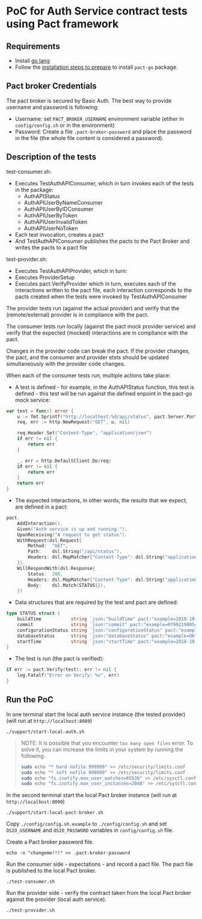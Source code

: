 # PoC for Auth Service contract tests using Pact framework

## Requirements

* Install [go lang](https://golang.org/doc/install)
* Follow the [installation steps to prepare](https://github.com/pact-foundation/pact-go#installation) to install `pact-go`
 package.

## Pact broker Credentials

The pact broker is secured by Basic Auth. The best way to provide username and password is following:

* Username: set `PACT_BROKER_USERNAME` environment variable (etiher in `config/config.sh` or in the environment)
* Password: Create a file `.pact-broker-password` and place the password in the file (the whole file content is considered a password).

## Description of the tests

test-consumer.sh:

* Executes TestAuthAPIConsumer, which in turn invokes each of the tests in the package:
  * AuthAPIStatus
  * AuthAPIUserByNameConsumer
  * AuthAPIUserByIDConsumer
  * AuthAPIUserByToken
  * AuthAPIUserInvalidToken
  * AuthAPIUserNoToken
* Each test invocation, creates a pact
* And TestAuthAPIConsumer publishes the pacts to the Pact Broker and writes the pacts to a pact file

test-provider.sh:

* Executes TestAuthAPIProvider, which in turn:
* Executes ProviderSetup 
* Executes pact.VerifyProvider which in turn, executes each of the interactions written to the pact file,
  each interaction corresponds to the pacts created when the tests were invoked by TestAuthAPIConsumer

The provider tests run (against the actual provider) and verify that the (remote/external) provider is in compliance with the pact.

The consumer tests run locally (against the pact mock provider service) and verify that the expected (mocked) interactions are in compliance with the pact.

Changes in the provider code can break the pact. If the provider changes, the pact, and the consumer and provider etsts should be updated simultaneously with the provider code changes. 

When each of the consumer tests run, multiple actions take place:

* A test is defined - for example, in the AuthAPIStatus function, this test is defined - this test will be run against the defined enpoint in the pact-go mock service:

```go
var test = func() error {
    u := fmt.Sprintf("http://localhost:%d/api/status", pact.Server.Port)
    req, err := http.NewRequest("GET", u, nil)

    req.Header.Set("Content-Type", "application/json")
    if err != nil {
        return err
    }

    _, err = http.DefaultClient.Do(req)
    if err != nil {
        return err
    }
    return err
}
```

* The expected interactions, in other words, the results that we expect, are defined in a pact:

```go
pact.
    AddInteraction().
    Given("Auth service is up and running.").
    UponReceiving("A request to get status").
    WithRequest(dsl.Request{
        Method:  "GET",
        Path:    dsl.String("/api/status"),
        Headers: dsl.MapMatcher{"Content-Type": dsl.String("application/json")},
    }).
    WillRespondWith(dsl.Response{
        Status:  200,
        Headers: dsl.MapMatcher{"Content-Type": dsl.String("application/vnd.status+json")},
        Body:    dsl.Match(STATUS{}),
    })
```

* Data structures that are required by the test and pact are defined:

```go
type STATUS struct {
    buildTime           string `json:"buildTime" pact:"example=2018-10-05T10:03:04Z"`
    commit              string `json:"commit" pact:"example=0f9921980549b2baeb43f6f16cbe794f430f498c"`
    configurationStatus string `json:"configurationStatus" pact:"example=OK"`
    databaseStatus      string `json:"databaseStatus" pact:"example=OK"`
    startTime           string `json:"startTime" pact:"example=2018-10-09T15:04:50Z"`
}

```

* The test is run (the pact is verified):

```go
if err := pact.Verify(test); err != nil {
    log.Fatalf("Error on Verify: %v", err)
}

```

## Run the PoC

In one terminal start the local auth service instance (the tested provider) (will run at `http://localhost:8089`)

```shell
./support/start-local-auth.sh
```

> NOTE: It is possible that you encounter `too many open files` error.
>       To solve it, you can increase the limits in your system by running the following.
> ```bash
> sudo echo "* hard nofile 999999" >> /etc/security/limits.conf
> sudo echo "* soft nofile 999999" >> /etc/security/limits.conf
> sudo echo "fs.inotify.max_user_watches=65536" >> /etc/sysctl.conf
> sudo echo "fs.inotify.max_user_instances=2048" >> /etc/sysctl.conf
> ```

In the second terminal start the local Pact broker instance (will run at `http://localhost:8090`)

```shell
./support/start-local-pact-broker.sh
```

Copy `./config/config.sh.example` to `./config/config.sh` and set `OSIO_USERNAME` and `OSIO_PASSWORD` variables in `config/config.sh` file.

Create a Pact broker password file.

```shell
echo -n "changeme!!!" >> .pact-broker-password
```

Run the consumer side - expectations - and record a pact file. The pact file is published to the local Pact broker.

```shell
./test-consumer.sh
```

Run the provider side - verify the contract taken from the local Pact broker against the provider (local auth service).

```shell
./test-provider.sh
```
